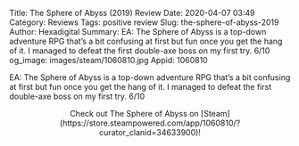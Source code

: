 Title: The Sphere of Abyss (2019) Review
Date: 2020-04-07 03:49
Category: Reviews
Tags: positive review
Slug: the-sphere-of-abyss-2019
Author: Hexadigital
Summary: EA: The Sphere of Abyss is a top-down adventure RPG that’s a bit confusing at first but fun once you get the hang of it. I managed to defeat the first double-axe boss on my first try. 6/10
og_image: images/steam/1060810.jpg
Appid: 1060810

EA: The Sphere of Abyss is a top-down adventure RPG that’s a bit confusing at first but fun once you get the hang of it. I managed to defeat the first double-axe boss on my first try. 6/10

<center>Check out The Sphere of Abyss on [Steam](https://store.steampowered.com/app/1060810/?curator_clanid=34633900)!</center>

